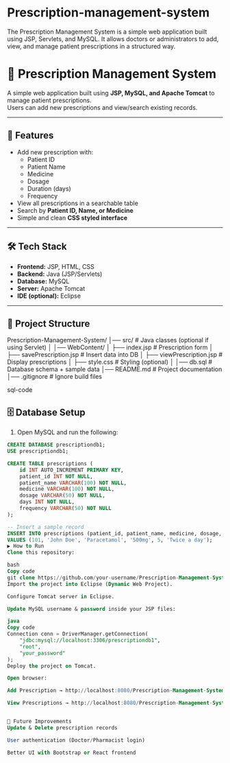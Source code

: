 # Prescription-management-system
The Prescription Management System is a simple web application built using JSP, Servlets, and MySQL. It allows doctors or administrators to add, view, and manage patient prescriptions in a structured way.
# 💊 Prescription Management System

A simple web application built using **JSP, MySQL, and Apache Tomcat** to manage patient prescriptions.  
Users can add new prescriptions and view/search existing records.

---

## 🚀 Features
- Add new prescription with:
  - Patient ID
  - Patient Name
  - Medicine
  - Dosage
  - Duration (days)
  - Frequency
- View all prescriptions in a searchable table
- Search by **Patient ID, Name, or Medicine**
- Simple and clean **CSS styled interface**

---

## 🛠️ Tech Stack
- **Frontend:** JSP, HTML, CSS
- **Backend:** Java (JSP/Servlets)
- **Database:** MySQL
- **Server:** Apache Tomcat
- **IDE (optional):** Eclipse

---

## 📂 Project Structure
Prescription-Management-System/
│── src/ # Java classes (optional if using Servlet)
│
│── WebContent/
│ ├── index.jsp # Prescription form
│ ├── savePrescription.jsp # Insert data into DB
│ ├── viewPrescription.jsp # Display prescriptions
│ ├── style.css # Styling (optional)
│
│── db.sql # Database schema + sample data
│── README.md # Project documentation
│── .gitignore # Ignore build files

sql-code
## 🗄️ Database Setup
1. Open MySQL and run the following:
```sql
CREATE DATABASE prescriptiondb1;
USE prescriptiondb1;

CREATE TABLE prescriptions (
    id INT AUTO_INCREMENT PRIMARY KEY,
    patient_id INT NOT NULL,
    patient_name VARCHAR(100) NOT NULL,
    medicine VARCHAR(100) NOT NULL,
    dosage VARCHAR(50) NOT NULL,
    days INT NOT NULL,
    frequency VARCHAR(50) NOT NULL
);

-- Insert a sample record
INSERT INTO prescriptions (patient_id, patient_name, medicine, dosage, days, frequency)
VALUES (101, 'John Doe', 'Paracetamol', '500mg', 5, 'Twice a day');
▶️ How to Run
Clone this repository:

bash
Copy code
git clone https://github.com/your-username/Prescription-Management-System.git
Import the project into Eclipse (Dynamic Web Project).

Configure Tomcat server in Eclipse.

Update MySQL username & password inside your JSP files:

java
Copy code
Connection conn = DriverManager.getConnection(
    "jdbc:mysql://localhost:3306/prescriptiondb1",
    "root",
    "your_password"
);
Deploy the project on Tomcat.

Open browser:

Add Prescription → http://localhost:8080/Prescription-Management-System/index.jsp

View Prescriptions → http://localhost:8080/Prescription-Management-System/viewPrescription.jsp


📌 Future Improvements
Update & Delete prescription records

User authentication (Doctor/Pharmacist login)

Better UI with Bootstrap or React frontend
